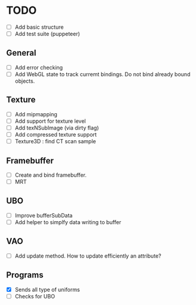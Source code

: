 # TODO

* [ ] Add basic structure
* [ ] Add test suite (puppeteer)

## General

* [ ] Add error checking
* [ ] Add WebGL state to track curremt bindings. Do not bind already bound objects.

## Texture

* [ ] Add mipmapping
* [ ] Add support for texture level
* [ ] Add texNSubImage (via dirty flag)
* [ ] Add compressed texture support
* [ ] Texture3D : find CT scan sample

## Framebuffer

* [ ] Create and bind framebuffer.
* [ ] MRT

## UBO

* [ ] Improve bufferSubData
* [ ] Add helper to simplfy data writing to buffer

## VAO 

* [ ] Add update method. How to update efficiently an attribute?

## Programs

* [X] Sends all type of uniforms
* [ ] Checks for UBO
